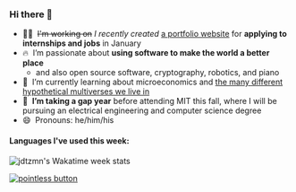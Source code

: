 ### Hi there 👋

- 👨‍💻&nbsp; ~~I'm working on~~ *I recently created* [a portfolio website](https://jacob.daitzman.com) for **applying to internships and jobs** in January
- 🔥&nbsp; I’m passionate about **using software to make the world a better place**
  - and also open source software, cryptography, robotics, and piano
- 🌱&nbsp; I’m currently learning about microeconomics and [the many different hypothetical multiverses we live in](https://g.co/kgs/85NEcq)
- 🔭&nbsp; **I’m taking a gap year** before attending MIT this fall, where I will be pursuing an electrical engineering and computer science degree
- 😄&nbsp; Pronouns: he/him/his

#### Languages I've used this week:

![jdtzmn's Wakatime week stats](https://github-readme-stats.vercel.app/api/wakatime?username=jdtzmn&hide_title=true&hide_border=true)

[![pointless button](https://pointless-profile-button.vercel.app/api/button)](https://pointless-profile-button.vercel.app)
